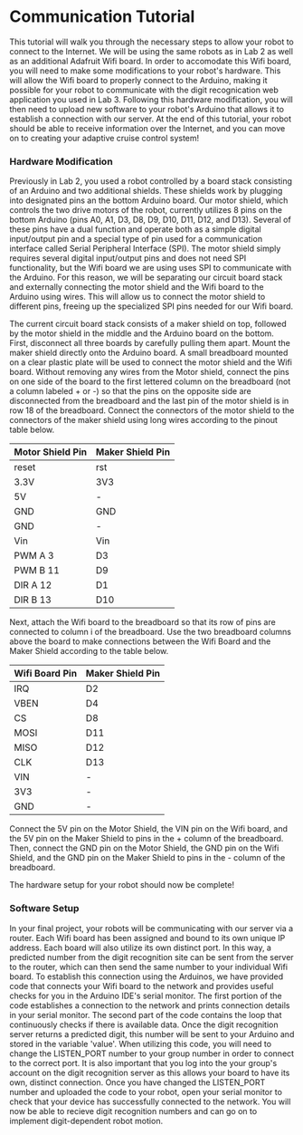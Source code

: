 Communication Tutorial
=======================

This tutorial will walk you through the necessary steps to allow your robot to connect to the Internet.  We will be using the same robots as in Lab 2 as well as an additional Adafruit Wifi board. In order to accomodate this Wifi board, you will need to make some modifications to your robot's hardware.  This will allow the Wifi board to properly connect to the Arduino, making it possible for your robot to communicate with the digit recognication web application you used in Lab 3. Following this hardware modification, you will then need to upload new software to your robot's Arduino that allows it to establish a connection with our server. At the end of this tutorial, your robot should be able to receive information over the Internet, and you can move on to creating your adaptive cruise control system!

### Hardware Modification 
Previously in Lab 2, you used a robot controlled by a board stack consisting of an Arduino and two additional shields.  These shields work by plugging into designated pins an the bottom Arduino board.  Our motor shield, which controls the two drive motors of the robot, currently utilizes 8 pins on the bottom Arduino (pins A0, A1, D3, D8, D9, D10, D11, D12, and D13).  Several of these pins have a dual function and operate both as a simple digital input/output pin and a special type of pin used for a communication interface called Serial Peripheral Interface (SPI).  The motor shield simply requires several digital input/output pins and does not need SPI functionality, but the Wifi board we are using uses SPI to communicate with the Arduino.  For this reason, we will be separating our circuit board stack and externally connecting the motor shield and the Wifi board to the Arduino using wires.  This will allow us to connect the motor shield to different pins, freeing up the specialized SPI pins needed for our Wifi board. 

The current circuit board stack consists of a maker shield on top, followed by the motor shield in the middle and the Arduino board on the bottom.  First, disconnect all three boards by carefully pulling them apart. Mount the maker shield directly onto the Arduino board.  A small breadboard mounted on a clear plastic plate will be used to connect the motor shield and the Wifi board. Without removing any wires from the Motor shield, connect the pins on one side of the board to the first lettered column on the breadboard (not a column labeled + or -) so that the pins on the opposite side are disconnected from the breadboard and the last pin of the motor shield is in row 18 of the breadboard. Connect the connectors of the motor shield to the connectors of the maker shield using long wires according to the pinout table below. 

|Motor Shield Pin | Maker Shield Pin|
|---------------- |-----------------|
|reset            |rst              |
|3.3V             |3V3              |
|5V               |-                |
|GND              |GND              |
|GND              |-                |
|Vin              |Vin              |
|PWM A 3          |D3               |
|PWM B 11         |D9               |
|DIR A 12         |D1               |
|DIR B 13         |D10              |

Next, attach the Wifi board to the breadboard so that its row of pins are connected to column i of the breadboard. Use the two breadboard columns above the board to make connections between the Wifi Board and the Maker Shield according to the table below. 

|Wifi Board Pin | Maker Shield Pin|
|---------------|-----------------|
|IRQ            |D2               |
|VBEN           |D4               |
|CS             |D8               |
|MOSI           |D11              |
|MISO           |D12              |
|CLK            |D13              |
|VIN            |-                |
|3V3            |-                |
|GND            |-                |

Connect the 5V pin on the Motor Shield, the VIN pin on the Wifi board, and the 5V pin on the Maker Shield to pins in the + column of the breadboard. Then, connect the GND pin on the Motor Shield, the GND pin on the Wifi Shield, and the GND pin on the Maker Shield to pins in the - column of the breadboard. 

The hardware setup for your robot should now be complete!

### Software Setup 
In your final project, your robots will be communicating with our server via a router. Each Wifi board has been assigned and bound to its own unique IP address. Each board will also utilize its own distinct port. In this way, a predicted number from the digit recognition site can be sent from the server to the router, which can then send the same number to your individual Wifi board. To establish this connection using the Arduinos, we have provided code that connects your Wifi board to the network and provides useful checks for you in the Arduino IDE's serial monitor. The first portion of the code establishes a connection to the network and prints connection details in your serial monitor.  The second part of the code contains the loop that continuously checks if there is available data. Once the digit recognition server returns a predicted digit, this number will be sent to your Arduino and stored in the variable 'value'.  When utilizing this code, you will need to change the LISTEN_PORT number to your group number in order to connect to the correct port. It is also important that you log into the your group's account on the digit recognition server as this allows your board to have its own, distinct connection.  Once you have changed the LISTEN_PORT number and uploaded the code to your robot, open your serial monitor to check that your device has successfully connected to the network. You will now be able to recieve digit recognition numbers and can go on to implement digit-dependent robot motion. 

